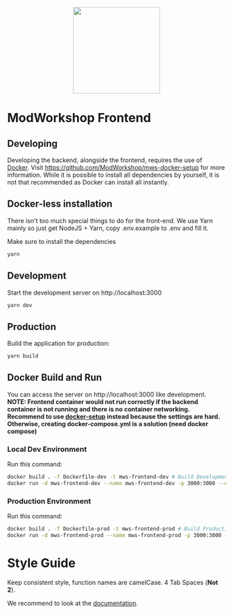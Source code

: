 <p align="center"><a href="https://modworkshop.net" target="_blank"><img src="https://modworkshop.net/assets/mws_logo_white.svg" width="200"></a></p>

# ModWorkshop Frontend

## Developing
Developing the backend, alongside the frontend, requires the use of [Docker](https://www.docker.com/).
Visit https://github.com/ModWorkshop/mws-docker-setup for more information.
While it is possible to install all dependencies by yourself, it is not that recommended as Docker can install all instantly.

## Docker-less installation
There isn't too much special things to do for the front-end.
We use Yarn mainly so just get NodeJS + Yarn, copy .env.example to .env and fill it.

Make sure to install the dependencies
```bash
yarn
```

## Development
Start the development server on http://localhost:3000

```bash
yarn dev
```

## Production

Build the application for production:

```bash
yarn build
```

## Docker Build and Run

You can access the server on http://localhost:3000 like development.
**NOTE: Frontend container would not run correctly if the backend container is not running and there is no container networking.**<br />
**Recommend to use [docker-setup](https://github.com/ModWorkshop/mws-docker-setup) instead because the settings are hard.**<br />
**Otherwise, creating docker-compose.yml is a solution (need docker compose)**

### Local Dev Environment

Run this command:

```bash
docker build . -f Dockerfile-dev -t mws-frontend-dev # Build Development Image
docker run -d mws-frontend-dev --name mws-frontend-dev -p 3000:3000 --env-file root/.env # Run Image as Container (name: mws-frontend-dev)
```

### Production Environment

Run this command:

```bash
docker build . -f Dockerfile-prod -t mws-frontend-prod # Build Production Image
docker run -d mws-frontend-prod --name mws-frontend-prod -p 3000:3000 --env-file root/.env # Run Image as Container (name: mws-frontend-prod)
```

# Style Guide
Keep consistent style, function names are camelCase. 4 Tab Spaces (**Not 2**).


We recommend to look at the [documentation](https://nuxt.com).
